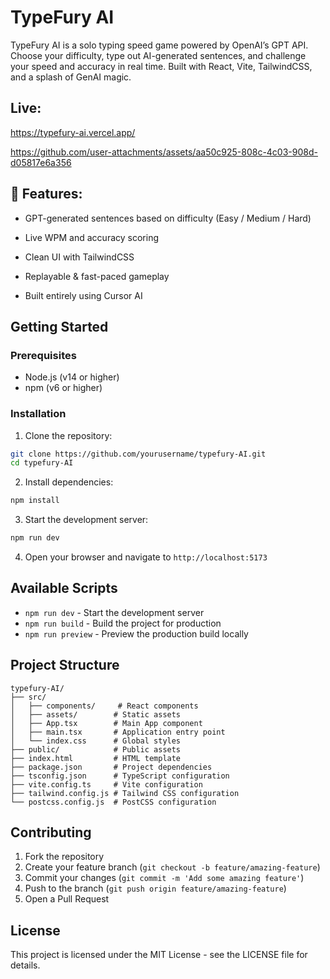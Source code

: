 # TypeFury AI

TypeFury AI is a solo typing speed game powered by OpenAI’s GPT API. Choose your difficulty, type out AI-generated sentences, and challenge your speed and accuracy in real time. Built with React, Vite, TailwindCSS, and a splash of GenAI magic.

## Live: 
https://typefury-ai.vercel.app/


https://github.com/user-attachments/assets/aa50c925-808c-4c03-908d-d05817e6a356

## 🚀 Features:

- GPT-generated sentences based on difficulty (Easy / Medium / Hard)

- Live WPM and accuracy scoring

- Clean UI with TailwindCSS

- Replayable & fast-paced gameplay

- Built entirely using Cursor AI

## Getting Started

### Prerequisites

- Node.js (v14 or higher)
- npm (v6 or higher)

### Installation

1. Clone the repository:
```bash
git clone https://github.com/yourusername/typefury-AI.git
cd typefury-AI
```

2. Install dependencies:
```bash
npm install
```

3. Start the development server:
```bash
npm run dev
```

4. Open your browser and navigate to `http://localhost:5173`

## Available Scripts

- `npm run dev` - Start the development server
- `npm run build` - Build the project for production
- `npm run preview` - Preview the production build locally

## Project Structure

```
typefury-AI/
├── src/
│   ├── components/     # React components
│   ├── assets/        # Static assets
│   ├── App.tsx        # Main App component
│   ├── main.tsx       # Application entry point
│   └── index.css      # Global styles
├── public/            # Public assets
├── index.html         # HTML template
├── package.json       # Project dependencies
├── tsconfig.json      # TypeScript configuration
├── vite.config.ts     # Vite configuration
├── tailwind.config.js # Tailwind CSS configuration
└── postcss.config.js  # PostCSS configuration
```

## Contributing

1. Fork the repository
2. Create your feature branch (`git checkout -b feature/amazing-feature`)
3. Commit your changes (`git commit -m 'Add some amazing feature'`)
4. Push to the branch (`git push origin feature/amazing-feature`)
5. Open a Pull Request

## License

This project is licensed under the MIT License - see the LICENSE file for details.
